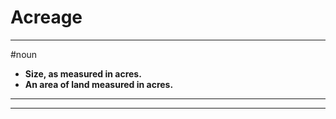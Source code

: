 # Acreage
---
#noun
- **Size, as measured in acres.**
- **An area of land measured in acres.**
---
---

